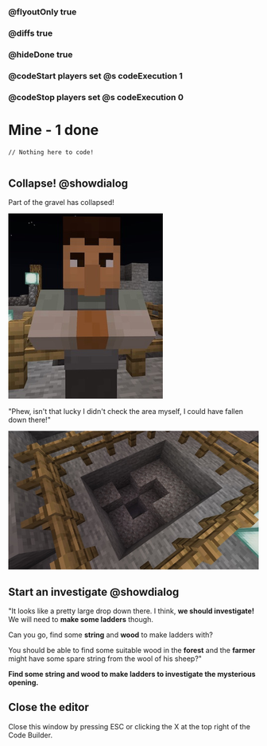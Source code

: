 ### @flyoutOnly true
### @diffs true
### @hideDone true
### @codeStart players set @s codeExecution 1
### @codeStop players set @s codeExecution 0

# Mine - 1 done

```template
// Nothing here to code!
```

```ghost
```

## Collapse! @showdialog

Part of the gravel has collapsed!

![Miner](miner.jpg)

"Phew, isn't that lucky I didn't check the area myself, I could have fallen down there!"


![Collapsed](collapse.jpg)

## Start an investigate @showdialog

"It looks like a pretty large drop down there. I think, **we should investigate!** We will need to **make some ladders** though.

Can you go, find some **string** and **wood** to make ladders with?

You should be able to find some suitable wood in the **forest** and the **farmer** might have some spare string from the wool of his sheep?"

**Find some string and wood to make ladders to investigate the mysterious opening.**

## Close the editor
Close this window by pressing ESC or clicking the X at the top right of the Code Builder.

```python
```